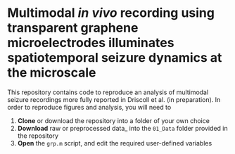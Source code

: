 # Multimodal _in vivo_ recording using transparent graphene microelectrodes illuminates spatiotemporal seizure dynamics at the microscale 

This repository contains code to reproduce an analysis of multimodal seizure recordings more fully reported in Driscoll et al. (in preparation). In order to reproduce figures and analysis, you will need to 

1. **Clone** or download the repository into a folder of your own choice
2. **Download** raw or preprocessed data_ into the `01_Data` folder provided in the repository
3. **Open** the `grp.m` script, and edit the required user-defined variables
